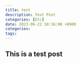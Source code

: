 ```yaml
---
title: test
description: Test Post
categories: [Etc]
date: 2023-06-22 10:16:00 +0900
categories: 
tags: 
---
```


## This is a test post